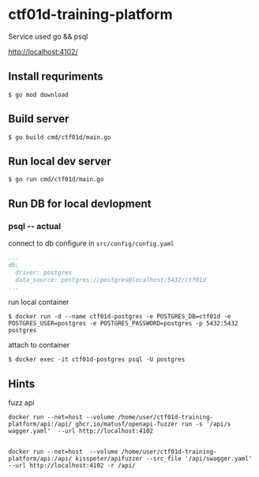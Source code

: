 # ctf01d-training-platform

Service used go && psql

[http://localhost:4102/](http://localhost:4102/)

## Install requriments

```shell
$ go mod download
```

## Build server

```shell
$ go build cmd/ctf01d/main.go
```

## Run local dev server

```shell
$ go run cmd/ctf01d/main.go
```

## Run DB for local devlopment

### psql -- actual

connect to db configure in `src/config/config.yaml`

```yaml
...
db:
  driver: postgres
  data_source: postgres://postgres@localhost:5432/ctf01d
...
```

run local container

```shell
$ docker run -d --name ctf01d-postgres -e POSTGRES_DB=ctf01d -e POSTGRES_USER=postgres -e POSTGRES_PASSWORD=postgres -p 5432:5432 postgres
```

attach to container

```shell
$ docker exec -it ctf01d-postgres psql -U postgres
```

## Hints

fuzz api

```shell
docker run --net=host --volume /home/user/ctf01d-training-platform/api:/api/ ghcr.io/matusf/openapi-fuzzer run -s '/api/s
wagger.yaml'  --url http://localhost:4102


docker run --net=host  --volume /home/user/ctf01d-training-platform/api:/api/ kisspeter/apifuzzer --src_file '/api/swagger.yaml'  --url http://localhost:4102 -r /api/
```
